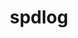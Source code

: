 ---
title: "spdlog"
layout: cache
categories: [package, develop]
meta: {"compilers": ["apple-clang@=16.0.0", "gcc@=10.2.1", "gcc@=10.5.0", "gcc@=11.4.0", "gcc@=13.3.0", "gcc@=7.5.0", "gcc@=9.4.0"], "num_specs": 49, "num_specs_by_stack": {"developer-tools-aarch64-linux-gnu": 4, "developer-tools-darwin": 2, "developer-tools-manylinux2014": 1, "developer-tools-x86_64_v3-linux-gnu": 4, "e4s": 10, "e4s-neoverse-v2": 10, "e4s-neoverse_v1": 4, "e4s-power": 1, "radiuss": 5, "root": 49}, "oss": ["centos7", "rhel8", "sequoia", "ubuntu18.04", "ubuntu20.04", "ubuntu22.04"], "platforms": ["darwin", "linux"], "stacks": ["developer-tools-aarch64-linux-gnu", "developer-tools-darwin", "developer-tools-manylinux2014", "developer-tools-x86_64_v3-linux-gnu", "e4s", "e4s-neoverse-v2", "e4s-neoverse_v1", "e4s-power", "radiuss", "root"], "targets": ["aarch64", "neoverse_v1", "neoverse_v2", "ppc64le", "x86_64_v3"], "versions": ["1.12.0", "1.14.1", "1.15.0"]}
spec_details: [{"compiler": "gcc@=11.4.0", "hash": "24c6n67wuzixnngg2nu7tydfhre7kffl", "os": "ubuntu22.04", "platform": "linux", "size": "-", "stacks": ["e4s-neoverse-v2", "root"], "target": "neoverse_v2", "variants": ["build_system=cmake", "build_type=Release", "generator=make", "~ipo", "patches=5ed92f4,fd4cbb1", "+shared"], "versions": ["1.15.0"]}, {"compiler": "gcc@=11.4.0", "hash": "25oopmjhg5pkq3w44vzvmqryd4nsxvfj", "os": "ubuntu22.04", "platform": "linux", "size": "-", "stacks": ["e4s-neoverse-v2", "root"], "target": "neoverse_v2", "variants": ["build_system=cmake", "build_type=Release", "generator=make", "~ipo", "+shared"], "versions": ["1.12.0"]}, {"compiler": "gcc@=11.4.0", "hash": "2pbffncjw7txdzp4gbzvsgwknhczg3jc", "os": "ubuntu22.04", "platform": "linux", "size": "-", "stacks": ["e4s", "root"], "target": "x86_64_v3", "variants": ["build_system=cmake", "build_type=Release", "generator=make", "~ipo", "+shared"], "versions": ["1.12.0"]}, {"compiler": "gcc@=13.3.0", "hash": "3dqllwca3omahxuqcltucepgzgvoegwy", "os": "rhel8", "platform": "linux", "size": "-", "stacks": ["developer-tools-aarch64-linux-gnu", "root"], "target": "aarch64", "variants": ["build_system=cmake", "build_type=Release", "generator=make", "~ipo", "patches=5ed92f4,fd4cbb1", "+shared"], "versions": ["1.15.0"]}, {"compiler": "gcc@=10.5.0", "hash": "4tuuelegonx62vmxldo7sen4rqdqvnia", "os": "centos7", "platform": "linux", "size": "-", "stacks": ["developer-tools-x86_64_v3-linux-gnu", "root"], "target": "x86_64_v3", "variants": ["build_system=cmake", "build_type=Release", "generator=make", "~ipo", "patches=5ed92f4,fd4cbb1", "+shared"], "versions": ["1.15.0"]}, {"compiler": "gcc@=7.5.0", "hash": "5bs3lc6psrb5jmk3bydtyt33s65eallc", "os": "ubuntu18.04", "platform": "linux", "size": "-", "stacks": ["root"], "target": "x86_64_v3", "variants": ["build_system=cmake", "build_type=Release", "generator=make", "~ipo", "+shared"], "versions": ["1.12.0"]}, {"compiler": "gcc@=11.4.0", "hash": "67p2ug4vokjdghshq4bowbcu7ie7bk32", "os": "ubuntu22.04", "platform": "linux", "size": "-", "stacks": ["e4s", "root"], "target": "x86_64_v3", "variants": ["build_system=cmake", "build_type=Release", "generator=make", "~ipo", "patches=5ed92f4,fd4cbb1", "+shared"], "versions": ["1.15.0"]}, {"compiler": "gcc@=11.4.0", "hash": "7c76dfdzkhomf6xghhv5jazj4tyj5b5k", "os": "ubuntu22.04", "platform": "linux", "size": "-", "stacks": ["e4s", "root"], "target": "x86_64_v3", "variants": ["build_system=cmake", "build_type=Release", "generator=make", "~ipo", "+shared"], "versions": ["1.12.0"]}, {"compiler": "gcc@=11.4.0", "hash": "7uncrxttvn5toe776bksia2nh3uibgx4", "os": "ubuntu22.04", "platform": "linux", "size": "-", "stacks": ["root"], "target": "neoverse_v2", "variants": ["build_system=cmake", "build_type=Release", "generator=make", "~ipo", "+shared"], "versions": ["1.12.0"]}, {"compiler": "gcc@=11.4.0", "hash": "a24xhzw5fhdhzti72zwj664j5uykq5uy", "os": "ubuntu22.04", "platform": "linux", "size": "-", "stacks": ["e4s-neoverse-v2", "root"], "target": "neoverse_v2", "variants": ["build_system=cmake", "build_type=Release", "generator=make", "~ipo", "+shared"], "versions": ["1.12.0"]}, {"compiler": "apple-clang@=16.0.0", "hash": "a2pmidqr37ygxdt67wo7a5rph43kitsm", "os": "sequoia", "platform": "darwin", "size": "-", "stacks": ["root"], "target": "aarch64", "variants": ["build_system=cmake", "build_type=Release", "generator=make", "~ipo", "patches=5ed92f4,fd4cbb1", "+shared"], "versions": ["1.15.0"]}, {"compiler": "gcc@=11.4.0", "hash": "bh2kf3sbtbgzklx2ngg3wqhz6snjovni", "os": "ubuntu22.04", "platform": "linux", "size": "-", "stacks": ["root"], "target": "x86_64_v3", "variants": ["build_system=cmake", "build_type=Release", "generator=make", "~ipo", "+shared"], "versions": ["1.12.0"]}, {"compiler": "gcc@=13.3.0", "hash": "cskzhtixijmbfbn36mbvfhes3pdvyfxz", "os": "rhel8", "platform": "linux", "size": "-", "stacks": ["developer-tools-aarch64-linux-gnu", "root"], "target": "aarch64", "variants": ["build_system=cmake", "build_type=Release", "generator=make", "~ipo", "patches=5ed92f4,fd4cbb1", "+shared"], "versions": ["1.15.0"]}, {"compiler": "gcc@=11.4.0", "hash": "df6tfc24ylrw776xep5hmpspuigew4x6", "os": "ubuntu22.04", "platform": "linux", "size": "-", "stacks": ["e4s", "root"], "target": "x86_64_v3", "variants": ["build_system=cmake", "build_type=Release", "generator=make", "~ipo", "+shared"], "versions": ["1.12.0"]}, {"compiler": "gcc@=11.4.0", "hash": "dn3vxuvgcmcvn6v4m5zxd4tbpy6xbou4", "os": "ubuntu22.04", "platform": "linux", "size": "-", "stacks": ["e4s", "root"], "target": "x86_64_v3", "variants": ["build_system=cmake", "build_type=Release", "generator=make", "~ipo", "patches=5ed92f4,fd4cbb1", "+shared"], "versions": ["1.15.0"]}, {"compiler": "apple-clang@=16.0.0", "hash": "dtjjyfb6wciciduy7eio5debqnzj6ihw", "os": "sequoia", "platform": "darwin", "size": "-", "stacks": ["developer-tools-darwin", "root"], "target": "aarch64", "variants": ["build_system=cmake", "build_type=Release", "generator=make", "~ipo", "patches=5ed92f4,fd4cbb1", "+shared"], "versions": ["1.15.0"]}, {"compiler": "gcc@=11.4.0", "hash": "enhpwimg374kfeirpaqzfvnqvclliq6k", "os": "ubuntu22.04", "platform": "linux", "size": "-", "stacks": ["e4s", "root"], "target": "x86_64_v3", "variants": ["build_system=cmake", "build_type=Release", "generator=make", "~ipo", "+shared"], "versions": ["1.12.0"]}, {"compiler": "gcc@=7.5.0", "hash": "eq6og4djkbpgcqwfrui4hdareadvjidg", "os": "ubuntu18.04", "platform": "linux", "size": "-", "stacks": ["radiuss", "root"], "target": "x86_64_v3", "variants": ["build_system=cmake", "build_type=Release", "generator=make", "~ipo", "+shared"], "versions": ["1.12.0"]}, {"compiler": "gcc@=10.5.0", "hash": "fftjn6tgw3wbrd5o24bcf64kvzbj3hq5", "os": "centos7", "platform": "linux", "size": "-", "stacks": ["developer-tools-x86_64_v3-linux-gnu", "root"], "target": "x86_64_v3", "variants": ["build_system=cmake", "build_type=Release", "generator=make", "~ipo", "patches=5ed92f4,fd4cbb1", "+shared"], "versions": ["1.15.0"]}, {"compiler": "gcc@=13.3.0", "hash": "g7ixdgeqne5hdm4b5w73in4b5lujbt6p", "os": "rhel8", "platform": "linux", "size": "-", "stacks": ["root"], "target": "aarch64", "variants": ["build_system=cmake", "build_type=Release", "generator=make", "~ipo", "patches=5ed92f4,fd4cbb1", "+shared"], "versions": ["1.15.0"]}, {"compiler": "gcc@=13.3.0", "hash": "gb6s5vkth5zkv2p3hfjkxms7enb6t2rk", "os": "rhel8", "platform": "linux", "size": "-", "stacks": ["developer-tools-aarch64-linux-gnu", "root"], "target": "aarch64", "variants": ["build_system=cmake", "build_type=Release", "generator=make", "~ipo", "patches=5ed92f4,fd4cbb1", "+shared"], "versions": ["1.15.0"]}, {"compiler": "gcc@=11.4.0", "hash": "gbwj2xqjz7qsqutl5fcfjwepnjsvvapq", "os": "ubuntu22.04", "platform": "linux", "size": "-", "stacks": ["e4s-neoverse-v2", "root"], "target": "neoverse_v2", "variants": ["build_system=cmake", "build_type=Release", "generator=make", "~ipo", "patches=5ed92f4,fd4cbb1", "+shared"], "versions": ["1.15.0"]}, {"compiler": "gcc@=7.5.0", "hash": "ggygfluo2s7wbuzradahl4dz7g3az57l", "os": "ubuntu18.04", "platform": "linux", "size": "-", "stacks": ["radiuss", "root"], "target": "x86_64_v3", "variants": ["build_system=cmake", "build_type=Release", "generator=make", "~ipo", "+shared"], "versions": ["1.12.0"]}, {"compiler": "gcc@=11.4.0", "hash": "iewqbonz2h2ixvsq3vf677kdi443mtuk", "os": "ubuntu22.04", "platform": "linux", "size": "-", "stacks": ["e4s", "root"], "target": "x86_64_v3", "variants": ["build_system=cmake", "build_type=Release", "generator=make", "~ipo", "patches=5ed92f4,fd4cbb1", "+shared"], "versions": ["1.15.0"]}, {"compiler": "gcc@=10.5.0", "hash": "j3gvnohzkr77h5xmnr66x5bf4w2yx7xl", "os": "centos7", "platform": "linux", "size": "-", "stacks": ["root"], "target": "x86_64_v3", "variants": ["build_system=cmake", "build_type=Release", "generator=make", "~ipo", "patches=5ed92f4,fd4cbb1", "+shared"], "versions": ["1.15.0"]}, {"compiler": "gcc@=11.4.0", "hash": "kaiib3b5ucimesjdqikort3edlchvfbk", "os": "ubuntu22.04", "platform": "linux", "size": "-", "stacks": ["e4s-neoverse-v2", "root"], "target": "neoverse_v2", "variants": ["build_system=cmake", "build_type=Release", "generator=make", "~ipo", "patches=5ed92f4,fd4cbb1", "+shared"], "versions": ["1.15.0"]}, {"compiler": "gcc@=11.4.0", "hash": "l675jexk22miv2uidkswi2iedmpq6u5k", "os": "ubuntu22.04", "platform": "linux", "size": "-", "stacks": ["root"], "target": "neoverse_v2", "variants": ["build_system=cmake", "build_type=Release", "generator=make", "~ipo", "patches=5ed92f4,fd4cbb1", "+shared"], "versions": ["1.15.0"]}, {"compiler": "gcc@=7.5.0", "hash": "lfxggyfsl3qkcdsmlqjzg37bx5bqxuh2", "os": "ubuntu18.04", "platform": "linux", "size": "-", "stacks": ["radiuss", "root"], "target": "x86_64_v3", "variants": ["build_system=cmake", "build_type=Release", "generator=make", "~ipo", "+shared"], "versions": ["1.12.0"]}, {"compiler": "gcc@=11.4.0", "hash": "lstcy6y43x4xertrik6ficfg5rs4kkdk", "os": "ubuntu22.04", "platform": "linux", "size": "-", "stacks": ["e4s-neoverse-v2", "root"], "target": "neoverse_v2", "variants": ["build_system=cmake", "build_type=Release", "generator=make", "~ipo", "patches=5ed92f4,fd4cbb1", "+shared"], "versions": ["1.15.0"]}, {"compiler": "gcc@=11.4.0", "hash": "mz6sa7zfva2r2f7ybbh2lace2kbqxw6g", "os": "ubuntu22.04", "platform": "linux", "size": "-", "stacks": ["e4s-neoverse_v1", "root"], "target": "neoverse_v1", "variants": ["build_system=cmake", "build_type=Release", "generator=make", "~ipo", "+shared"], "versions": ["1.14.1"]}, {"compiler": "gcc@=10.5.0", "hash": "oaroopxqfoguymvxcmj3otuawwyzkszr", "os": "centos7", "platform": "linux", "size": "-", "stacks": ["developer-tools-x86_64_v3-linux-gnu", "root"], "target": "x86_64_v3", "variants": ["build_system=cmake", "build_type=Release", "generator=make", "~ipo", "patches=5ed92f4,fd4cbb1", "+shared"], "versions": ["1.15.0"]}, {"compiler": "gcc@=11.4.0", "hash": "pa6aaqei3naxnaxmpl6woxdvutwmtwua", "os": "ubuntu22.04", "platform": "linux", "size": "-", "stacks": ["root"], "target": "x86_64_v3", "variants": ["build_system=cmake", "build_type=Release", "generator=make", "~ipo", "patches=5ed92f4,fd4cbb1", "+shared"], "versions": ["1.15.0"]}, {"compiler": "gcc@=7.5.0", "hash": "pty7s7ilrryeh6wbluuawv7vpi7nuvw7", "os": "ubuntu18.04", "platform": "linux", "size": "-", "stacks": ["radiuss", "root"], "target": "x86_64_v3", "variants": ["build_system=cmake", "build_type=Release", "generator=make", "~ipo", "+shared"], "versions": ["1.12.0"]}, {"compiler": "apple-clang@=16.0.0", "hash": "qhfxvi6y2dr6e4ddau6ovwh36h6oc7ms", "os": "sequoia", "platform": "darwin", "size": "-", "stacks": ["developer-tools-darwin", "root"], "target": "aarch64", "variants": ["build_system=cmake", "build_type=Release", "generator=make", "~ipo", "patches=5ed92f4,fd4cbb1", "+shared"], "versions": ["1.15.0"]}, {"compiler": "gcc@=7.5.0", "hash": "sr5jeqwbmnezvgyb7fan5cvy43fsasm5", "os": "ubuntu18.04", "platform": "linux", "size": "-", "stacks": ["radiuss", "root"], "target": "x86_64_v3", "variants": ["build_system=cmake", "build_type=Release", "generator=make", "~ipo", "+shared"], "versions": ["1.12.0"]}, {"compiler": "gcc@=10.2.1", "hash": "t2wpgiyv75o4jxctasyolrrh7mnu5eo6", "os": "centos7", "platform": "linux", "size": "-", "stacks": ["developer-tools-manylinux2014", "root"], "target": "x86_64_v3", "variants": ["build_system=cmake", "build_type=Release", "generator=make", "~ipo", "+shared"], "versions": ["1.14.1"]}, {"compiler": "gcc@=11.4.0", "hash": "tbtggpzabqtbbmq6neqg6m4dgpnk7g5m", "os": "ubuntu22.04", "platform": "linux", "size": "-", "stacks": ["e4s-neoverse_v1", "root"], "target": "neoverse_v1", "variants": ["build_system=cmake", "build_type=Release", "generator=make", "~ipo", "+shared"], "versions": ["1.12.0"]}, {"compiler": "gcc@=13.3.0", "hash": "tvuefl3oapyuriqczbt7mebjjsqv7sd2", "os": "rhel8", "platform": "linux", "size": "-", "stacks": ["developer-tools-aarch64-linux-gnu", "root"], "target": "aarch64", "variants": ["build_system=cmake", "build_type=Release", "generator=make", "~ipo", "patches=5ed92f4,fd4cbb1", "+shared"], "versions": ["1.15.0"]}, {"compiler": "gcc@=11.4.0", "hash": "udry3nwq7qconxcsxcqzx6htjwlygw6s", "os": "ubuntu22.04", "platform": "linux", "size": "-", "stacks": ["e4s", "root"], "target": "x86_64_v3", "variants": ["build_system=cmake", "build_type=Release", "generator=make", "~ipo", "patches=5ed92f4,fd4cbb1", "+shared"], "versions": ["1.15.0"]}, {"compiler": "gcc@=11.4.0", "hash": "umbfbosjta5mcaylesay3zyfqnvsqzew", "os": "ubuntu22.04", "platform": "linux", "size": "-", "stacks": ["e4s-neoverse-v2", "root"], "target": "neoverse_v2", "variants": ["build_system=cmake", "build_type=Release", "generator=make", "~ipo", "patches=5ed92f4,fd4cbb1", "+shared"], "versions": ["1.15.0"]}, {"compiler": "gcc@=10.5.0", "hash": "uthazwc7z7clyproxxb6y4havwkayesb", "os": "centos7", "platform": "linux", "size": "-", "stacks": ["developer-tools-x86_64_v3-linux-gnu", "root"], "target": "x86_64_v3", "variants": ["build_system=cmake", "build_type=Release", "generator=make", "~ipo", "patches=5ed92f4,fd4cbb1", "+shared"], "versions": ["1.15.0"]}, {"compiler": "gcc@=11.4.0", "hash": "vztunmeulsuzlmkqdtt6ddylmwjmhqpq", "os": "ubuntu22.04", "platform": "linux", "size": "-", "stacks": ["e4s", "root"], "target": "x86_64_v3", "variants": ["build_system=cmake", "build_type=Release", "generator=make", "~ipo", "patches=5ed92f4,fd4cbb1", "+shared"], "versions": ["1.15.0"]}, {"compiler": "gcc@=9.4.0", "hash": "w257pmb2hvraqlaetac5ycjve5qoewvp", "os": "ubuntu20.04", "platform": "linux", "size": "-", "stacks": ["e4s-power", "root"], "target": "ppc64le", "variants": ["build_system=cmake", "build_type=Release", "generator=make", "~ipo", "+shared"], "versions": ["1.12.0"]}, {"compiler": "gcc@=11.4.0", "hash": "wwq2id4k6ok6xx5oxb4ufetxikd7vvxi", "os": "ubuntu22.04", "platform": "linux", "size": "-", "stacks": ["e4s-neoverse_v1", "root"], "target": "neoverse_v1", "variants": ["build_system=cmake", "build_type=Release", "generator=make", "~ipo", "+shared"], "versions": ["1.14.1"]}, {"compiler": "gcc@=11.4.0", "hash": "xclertnqxsdqbpik7omkunph5euukvil", "os": "ubuntu22.04", "platform": "linux", "size": "-", "stacks": ["e4s-neoverse-v2", "root"], "target": "neoverse_v2", "variants": ["build_system=cmake", "build_type=Release", "generator=make", "~ipo", "+shared"], "versions": ["1.12.0"]}, {"compiler": "gcc@=11.4.0", "hash": "xdpz5a74adolxidlbn7d6tz4v2yn7zwh", "os": "ubuntu22.04", "platform": "linux", "size": "-", "stacks": ["e4s-neoverse-v2", "root"], "target": "neoverse_v2", "variants": ["build_system=cmake", "build_type=Release", "generator=make", "~ipo", "+shared"], "versions": ["1.12.0"]}, {"compiler": "gcc@=11.4.0", "hash": "xsitvzzs27er3765ddhunrz7yerrhmoi", "os": "ubuntu22.04", "platform": "linux", "size": "-", "stacks": ["e4s-neoverse_v1", "root"], "target": "neoverse_v1", "variants": ["build_system=cmake", "build_type=Release", "generator=make", "~ipo", "+shared"], "versions": ["1.12.0"]}, {"compiler": "gcc@=11.4.0", "hash": "zigyu3bn7zpa6nmcwjqv4fcvtpesw6av", "os": "ubuntu22.04", "platform": "linux", "size": "-", "stacks": ["e4s", "root"], "target": "x86_64_v3", "variants": ["build_system=cmake", "build_type=Release", "generator=make", "~ipo", "+shared"], "versions": ["1.12.0"]}, {"compiler": "gcc@=11.4.0", "hash": "zxn7w65hpqzornhiydbz5aadwr7oms6x", "os": "ubuntu22.04", "platform": "linux", "size": "-", "stacks": ["e4s-neoverse-v2", "root"], "target": "neoverse_v2", "variants": ["build_system=cmake", "build_type=Release", "generator=make", "~ipo", "+shared"], "versions": ["1.12.0"]}]
---